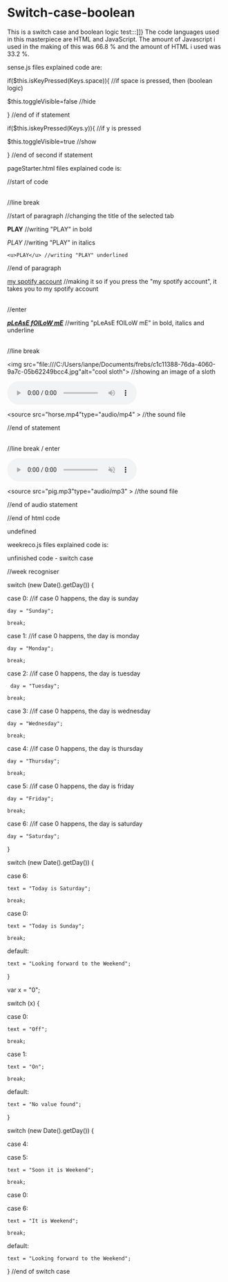 # Switch-case-boolean
This is a switch case and boolean logic test:::]]}
The code languages used in this masterpiece are HTML and JavaScript. 
The amount of Javascript i used in the making of this was 66.8 % and
the amount of HTML i used was 33.2 %. 

sense.js files explained code are:

if($this.isKeyPressed(Keys.space)){ //if space is pressed, then (boolean logic)

  $this.toggleVisible=false //hide
  
} //end of if statement

if($this.iskeyPressed(Keys.y)){ //if y is pressed

  $this.toggleVisible=true //show
  
} //end of second if statement


pageStarter.html files explained code is:

<html> //start of code
  
<br> //line break

<p> //start of paragraph
  
<title>testValueXrot</title> //changing the title of the selected tab

<b>PLAY</b> //writing "PLAY" in bold

  <i>PLAY</i> //writing "PLAY" in italics
  
    <u>PLAY</u> //writing "PLAY" underlined
    
</p> //end of paragraph
  
<a href="https://open.spotify.com/user/12hh5w50rmwun1exi1aq6yesd">my spotify account</a> //making it so if you press the "my spotify account", it takes you to my spotify account

  <br> //enter
  
<b><i><u>pLeAsE fOlLoW mE</b ></i></u> //writing "pLeAsE fOlLoW mE" in bold, italics and underline

  <br> //line break
  
<img src="file:///C:/Users/ianpe/Documents/frebs/c1c11388-76da-4060-9a7c-05b62249bcc4.jpg"alt="cool sloth"> //showing an image of a sloth

<audio controls > //playing a sound
  
<source src="horse.mp4"type="audio/mp4" > //the sound file

</audio > //end of statement

  <br> //line break / enter
  
  <audio controls autoplay muted > //playing a sound automatically when you run the code muted
  
<source src="pig.mp3"type="audio/mp3" > //the sound file

</audio > //end of audio statement

</html > //end of html code

undefined


weekreco.js files explained code is:

unfinished code - switch case

//week recogniser

switch (new Date().getDay()) {

  case 0: //if case 0 happens, the day is sunday
  
    day = "Sunday";
    
    break;
    
  case 1: //if case 0 happens, the day is monday
  
    day = "Monday";
    
    break;
  case 2: //if case 0 happens, the day is tuesday
  
     day = "Tuesday";
     
    break;
  case 3: //if case 0 happens, the day is wednesday
  
    day = "Wednesday";
    
    break;
  case 4: //if case 0 happens, the day is thursday
  
    day = "Thursday";
    
    break;
    
  case 5: //if case 0 happens, the day is friday
  
    day = "Friday";
    
    break;
    
  case 6: //if case 0 happens, the day is saturday
  
    day = "Saturday";
    
}

switch (new Date().getDay()) {

  case 6:
  
    text = "Today is Saturday";
    
    break;
    
  case 0:
  
    text = "Today is Sunday";
    
    break;
    
  default:
  
    text = "Looking forward to the Weekend";
    
}

var x = "0";

switch (x) {

  case 0:
  
    text = "Off";
    
    break;
    
  case 1:
  
    text = "On";
    
    break;
    
  default:
  
    text = "No value found";
    
}

switch (new Date().getDay()) {

  case 4:
  
  case 5:
  
    text = "Soon it is Weekend";
    
    break;
    
  case 0:
  
  case 6:
  
    text = "It is Weekend";
    
    break;
    
  default:
  
    text = "Looking forward to the Weekend";
    
} //end of switch case
